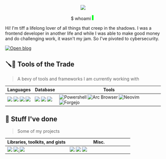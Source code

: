 <p align="center"><img src="https://res.cloudinary.com/dfahg992n/image/upload/r_max/c_scale,w_250/v1704169611/Hacker_Cat_Desk_fbqj7m.png">

<p align="center">$ whoami <img width="10" height="16" src="assets/cursor.gif" />
</p>

Hi! I'm tiff a lifelong lover of all things that creep in the shadows. I was a frontend developer in another life and while I was able to make good money and do challenging work, it wasn't my jam. So I've pivoted to cybersecurity.

[![Open blog](https://img.shields.io/badge/Open-blog-563D7C?style=for-the-badge&logo=web&logoColor=white)](https://0x8c.org)


<!--## 🗣️ Braggin'

<p align="center"> 
  <a href="https://github.com/ryo-ma/github-profile-trophy"><img
            src="https://github-profile-trophy.vercel.app/?username=twhite96&row=3&column=3&margin-w=15&margin-h=15&theme=discord" alt="trophies" /></a>
</p>
-->

## 🪛🔧 Tools of the Trade

> A bevy of tools and frameworks I am currently working with
> 
<table>
  <thead>      
    <tr>
      <th>Languages</th>
      <th>Database</th>
      <th>Tools</th>
  </thead>
  <tbody>
    <tr>
      <td>
        <img src="https://img.shields.io/badge/Python-FFD43B?style=for-the-badge&logo=python&logoColor=blue">      
        <img src="https://img.shields.io/badge/fastapi-109989?style=for-the-badge&logo=FASTAPI&logoColor=white">
        <img src="https://img.shields.io/badge/Flask-000000?style=for-the-badge&logo=flask&logoColor=white">
        <img src="https://img.shields.io/badge/Go-00ADD8?style=for-the-badge&logo=go&logoColor=white">
      </td>
      <td>
        <img src="https://img.shields.io/badge/SQlite-CC2927.svg?style=for-the-badge&logo=SQlite&logoColor=white">
        <img src="https://img.shields.io/badge/PostgreSQL-316192?style=for-the-badge&logo=postgresql&logoColor=white">        
        <img src="https://img.shields.io/badge/MySQL-4479A1?style=for-the-badge&logo=mysql&logoColor=white">
      </td>
      <td>
        <img alt="Powershell" src="https://img.shields.io/badge/powershell-5391FE?style=for-the-badge&logo=powershell&logoColor=white">
        <img alt="Arc Browser" src="https://img.shields.io/badge/Arc-FCBFBD?style=for-the-badge&logo=Arc&logoColor=white&labelColor=FCBFBD">
        <img alt="Neovim" src="https://img.shields.io/badge/NeoVim-%2357A143.svg?&style=for-the-badge&logo=neovim&logoColor=white">
       <img alt="Forgejo" src="https://img.shields.io/badge/Forgejo-C2410C?style=for-the-badge&logo=Forgejo&logoColor=white">
      </td>
    </tr>
  </tbody>
</table>


## 💪 Stuff I've done
> Some of my projects
<table>
  <thead>
    <th>Libraries, toolkits, and gists</th>
    <th>Misc.</th>
  </thead>
  <tr>
      <td valign="top" width="50%">
        <a href="https://gist.github.com/twhite96/b68308a684fcf6a801feaf45509f8cad"> <img src="https://github-readme-stats-git-master-twhite96.vercel.app/api/gist?id=b68308a684fcf6a801feaf45509f8cad"></a>
        <a href="https://github.com/twhite96/ddos-script">
          <img src="https://github-readme-stats-git-master-twhite96.vercel.app/api/pin/?username=twhite96&repo=ddos-script">
        </a>
        <a href="https://github.com/twhite96/simple-dns-enum-tool"><img src="https://github-readme-stats-git-master-twhite96.vercel.app/api/pin/?username=twhite96&repo=simple-dns-enum-tool"></a>
      </td>
    <td valign="top" width="50%">
        <a href="https://github.com/twhite96/dot-files"><img src="https://github-readme-stats-git-master-twhite96.vercel.app/api/pin/?username=twhite96&repo=dot-files"></a>
        <a href="https://github.com/twhite96/uses"><img src="https://github-readme-stats-git-master-twhite96.vercel.app/api/pin/?username=twhite96&repo=uses"></a>
        <a href="https://github.com/twhite96/nvim-configs"><img src="https://github-readme-stats-git-master-twhite96.vercel.app/api/pin/?username=twhite96&repo=neovim-configs"></a>
      </td>
  </tr>
</table>

